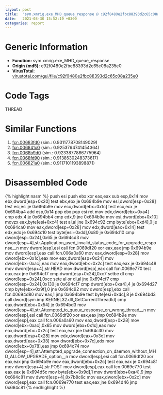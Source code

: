 ```yaml
---
layout: post
title:  "sym.xmrig.exe_MHD_queue_response @ c92f0480e2fbc88393d2c65c08a235e0"
date:   2021-08-30 15:52:19 +0300
categories: report
---
```


# Generic Information
- **Function:** sym.xmrig.exe\_MHD\_queue\_response
- **Origin (md5):** c92f0480e2fbc88393d2c65c08a235e0
- **VirusTotal:** [virustotal.com/gui/file/c92f0480e2fbc88393d2c65c08a235e0][virustotal_ref]

# Code Tags
<span class="tag" id="THREAD">THREAD</span>


# Similar Functions

1. [fcn.00683fd0][similar_1_ref] (sim.: 0.9311778708149029)
2. [fcn.006841c0][similar_2_ref] (sim.: 0.9253764741454364)
3. [fcn.0068b9d0][similar_3_ref] (sim.: 0.9233877886775964)
4. [fcn.0068fd90][similar_4_ref] (sim.: 0.9138530248373617)
5. [fcn.006821a0][similar_5_ref] (sim.: 0.9117101193898871)


# Disassembled Code

{% highlight nasm %}
push esi
push ebx
xor eax,eax
sub esp,0x14
mov ebx,dword[esp+0x20]
test ebx,ebx
je 0x694b9e
mov esi,dword[esp+0x28]
test esi,esi
je 0x694b9e
mov ecx,dword[ebx+0x1c]
test ecx,ecx
je 0x694ba4
add esp,0x14
pop ebx
pop esi
ret 
mov edx,dword[ebx+0xa4]
cmp edx,4
je 0x694bb4
cmp edx,9
jne 0x694b9e
mov esi,dword[ebx+0x10]
movzx eax,byte[esi+0xc4]
test al,al
jne 0x694c92
cmp byte[ebx+0xd4],0
je 0x694ca0
mov eax,dword[esp+0x28]
mov edx,dword[eax+0x14]
test edx,edx
je 0x694c10
test byte[esi+0xdd],0x80
je 0x694d10
cmp dword[esp+0x24],0x65
je 0x694cd3
mov dword[esp+4],str.Application_used_invalid_status_code_for_upgrade_response__n
mov dword[esp],esi
call fcn.0069df20
xor eax,eax
jmp 0x694b9e
mov dword[esp],eax
call fcn.006a0a60
mov eax,dword[esp+0x28]
mov dword[ebx+0x1c],eax
mov eax,dword[esp+0x24]
mov dword[ebx+0xac],eax
mov eax,dword[ebx+0x2c]
test eax,eax
je 0x694c48
mov dword[esp+4],str.HEAD
mov dword[esp],eax
call fcn.0069e770
test eax,eax
jne 0x694cf7
cmp dword[esp+0x24],0xc7
setbe dl
cmp dword[esp+0x24],0xcc
sete al
or dl,al
jne 0x694cf7
cmp dword[esp+0x24],0x130
je 0x694cf7
cmp dword[ebx+0xa4],4
je 0x694d27
cmp byte[ebx+0x9f],0
jne 0x694c92
mov dword[esp],ebx
call fcn.00694d80
mov eax,1
jmp 0x694b9e
test byte[esi+0xdc],8
je 0x694bd3
call dword[sym.imp.KERNEL32.dll_GetCurrentThreadId]
cmp eax,dword[ebx+0x54]
je 0x694bd3
mov dword[esp+4],str.Attempted_to_queue_response_on_wrong_thread__n
mov dword[esp],esi
call fcn.0069df20
xor eax,eax
jmp 0x694b9e
mov dword[esp],eax
call fcn.006a0a60
mov eax,dword[esp+0x28]
mov dword[ebx+0xac],0x65
mov dword[ebx+0x1c],eax
mov eax,dword[ebx+0x2c]
test eax,eax
jne 0x694c30
mov eax,dword[esp+0x28]
mov edx,dword[eax+0x3c]
mov eax,dword[eax+0x38]
mov dword[ebx+0x7c],edx
mov dword[ebx+0x78],eax
jmp 0x694c74
mov dword[esp+4],str.Attempted_upgrade_connection_on_daemon_without_MHD_ALLOW_UPGRADE_option__n
mov dword[esp],esi
call fcn.0069df20
xor eax,eax
jmp 0x694b9e
mov eax,dword[ebx+0x2c]
test eax,eax
je 0x694c81
mov dword[esp+4],str.POST
mov dword[esp],eax
call fcn.0069e770
test eax,eax
je 0x694d5c
mov byte[ebx+0x9d],1
mov dword[ebx+0xa4],9
jmp 0x694c81
mov dword[esp+4],0x7b8c6c
mov eax,dword[ebx+0x2c]
mov dword[esp],eax
call fcn.0069e770
test eax,eax
jne 0x694d46
jmp 0x694c81
{% endhighlight %}


[similar_1_ref]: /report/fcn.00683fd0@c92f0480e2fbc88393d2c65c08a235e0
[similar_2_ref]: /report/fcn.006841c0@c92f0480e2fbc88393d2c65c08a235e0
[similar_3_ref]: /report/fcn.0068b9d0@c92f0480e2fbc88393d2c65c08a235e0
[similar_4_ref]: /report/fcn.0068fd90@c92f0480e2fbc88393d2c65c08a235e0
[similar_5_ref]: /report/fcn.006821a0@c92f0480e2fbc88393d2c65c08a235e0
[virustotal_ref]: https://www.virustotal.com/gui/file/c92f0480e2fbc88393d2c65c08a235e0